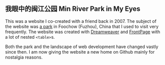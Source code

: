 ## 我眼中的闽江公园 Min River Park in My Eyes

This was a website I co-created with a friend back in 2007. The subject of the website was [a park](https://zh.wikipedia.org/zh-hans/%E9%97%BD%E6%B1%9F%E5%85%AC%E5%9B%AD) in Foochow (Fuzhou), China that I used to visit very frequently. The website was created with [Dreamweaver](https://en.wikipedia.org/wiki/Adobe_Dreamweaver
) and [FrontPage](https://en.wikipedia.org/wiki/Microsoft_FrontPage) with a lot of nested `<table>`s. 

Both the park and the landscape of web development have changed vastly since then. I am now giving the website a new home on Github mainly for nostalgia reasons.
